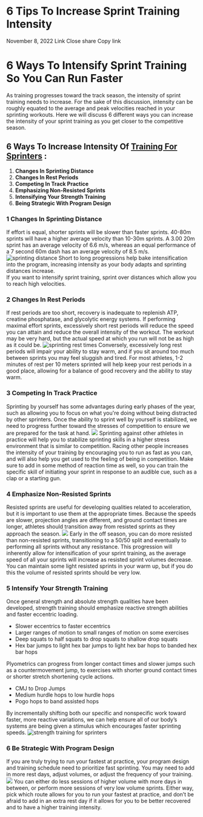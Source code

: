 #  6 Tips To Increase Sprint Training Intensity 
November 8, 2022
Link
Close share Copy link
# 6 Ways To Intensify Sprint Training So You Can Run Faster
As training progresses toward the track season, the intensity of sprint training needs to increase.
For the sake of this discussion, intensity can be roughly equated to the average and peak velocities reached in your sprinting workouts.
Here we will discuss 6 different ways you can increase the intensity of your sprint training as you get closer to the competitive season.
## 6 Ways To Increase Intensity Of **[Training For Sprinters](https://sprintingworkouts.com/blogs/training/workouts-for-sprinters-in-track-field "training for sprinters")** :
  1. **Changes In Sprinting Distance**
  2. **Changes In Rest Periods**
  3. **Competing In Track Practice**
  4. **Emphasizing Non-Resisted Sprints**
  5. **Intensifying Your Strength Training**
  6. **Being Strategic With Program Design**


### 1 Changes In Sprinting Distance
If effort is equal, shorter sprints will be slower than faster sprints. 40-80m sprints will have a higher average velocity than 10-30m sprints. A 3.00 20m sprint has an average velocity of 6.6 m/s, whereas an equal performance of a 7 second 60m dash has an average velocity of 8.5 m/s.
![sprinting distance](https://cdn.shopify.com/s/files/1/0015/4445/4207/files/distance_avg_velocity_480x480.png?v=1667929061)
Short to long progressions help bake intensification into the program, increasing intensity as your body adapts and sprinting distances increase.  
If you want to intensify sprint training, sprint over distances which allow you to reach high velocities.
### 2 Changes In Rest Periods
If rest periods are too short, recovery is inadequate to replenish ATP, creatine phosphatase, and glycolytic energy systems.
If performing maximal effort sprints, excessively short rest periods will reduce the speed you can attain and reduce the overall intensity of the workout. The workout may be very hard, but the actual speed at which you run will not be as high as it could be.
![sprinting rest times](https://cdn.shopify.com/s/files/1/0015/4445/4207/files/Rest_Periods_480x480.png?v=1667929190)
Conversely, excessively long rest periods will impair your ability to stay warm, and if you sit around too much between sprints you may feel sluggish and tired.
For most athletes, 1-2 minutes of rest per 10 meters sprinted will help keep your rest periods in a good place, allowing for a balance of good recovery and the ability to stay warm.
### 3 Competing In Track Practice
Sprinting by yourself has some advantages during early phases of the year, such as allowing you to focus on what you're doing without being distracted by other sprinters.
Once the ability to sprint well by yourself is stabilized, we need to progress further toward the stresses of competition to ensure we are prepared for the task at hand.
![](https://cdn.shopify.com/s/files/1/0015/4445/4207/files/competition_by_training_phase_480x480.png?v=1667929451)
Sprinting against other athletes in practice will help you to stabilize sprinting skills in a higher stress environment that is similar to competition.
Racing other people increases the intensity of your training by encouraging you to run as fast as you can, and will also help you get used to the feeling of being in competition.
Make sure to add in some method of reaction time as well, so you can train the specific skill of initiating your sprint in response to an audible cue, such as a clap or a starting gun.
### 4 Emphasize Non-Resisted Sprints
Resisted sprints are useful for developing qualities related to acceleration, but it is important to use them at the appropriate times.
Because the speeds are slower, projection angles are different, and ground contact times are longer, athletes should transition away from resisted sprints as they approach the season.
![](https://cdn.shopify.com/s/files/1/0015/4445/4207/files/resisted_sprints_by_phase_480x480.png?v=1667929509)
Early in the off season, you can do more resisted than non-resisted sprints, transitioning to a 50/50 split and eventually to performing all sprints without any resistance.
This progression will inherently allow for intensification of your sprint training, as the average speed of all your sprints will increase as resisted sprint volumes decrease.
You can maintain some light resisted sprints in your warm up, but if you do this the volume of resisted sprints should be very low.
### 5 Intensify Your Strength Training
Once general strength and absolute strength qualities have been developed, strength training should emphasize reactive strength abilities and faster eccentric loading.
  * Slower eccentrics to faster eccentrics
  * Larger ranges of motion to small ranges of motion on some exercises
  * Deep squats to half squats to drop squats to shallow drop squats
  * Hex bar jumps to light hex bar jumps to light hex bar hops to banded hex bar hops


Plyometrics can progress from longer contact times and slower jumps such as a countermovement jump, to exercises with shorter ground contact times or shorter stretch shortening cycle actions.
  * CMJ to Drop Jumps
  * Medium hurdle hops to low hurdle hops
  * Pogo hops to band assisted hops


By incrementally shifting both our specific and nonspecific work toward faster, more reactive variations, we can help ensure all of our body’s systems are being given a stimulus which encourages faster sprinting speeds.
![strength training for sprinters](https://cdn.shopify.com/s/files/1/0015/4445/4207/files/strength_training_by_phase_480x480.png?v=1667929573)
### 6 Be Strategic With Program Design
If you are truly trying to run your fastest at practice, your program design and training schedule need to prioritize fast sprinting.
You may need to add in more rest days, adjust volumes, or adjust the frequency of your training.
![](https://cdn.shopify.com/s/files/1/0015/4445/4207/files/sprinting_schemes_frequency_480x480.png?v=1667929634)
You can either do less sessions of higher volume with more days in between, or perform more sessions of very low volume sprints.
Either way, pick which route allows for you to run your fastest at practice, and don’t be afraid to add in an extra rest day if it allows for you to be better recovered and to have a higher training intensity.
[ ](https://sprintingworkouts.com/blogs/training)

